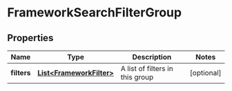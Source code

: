 
# FrameworkSearchFilterGroup

## Properties
Name | Type | Description | Notes
------------ | ------------- | ------------- | -------------
**filters** | [**List&lt;FrameworkFilter&gt;**](FrameworkFilter.md) | A list of filters in this group |  [optional]



